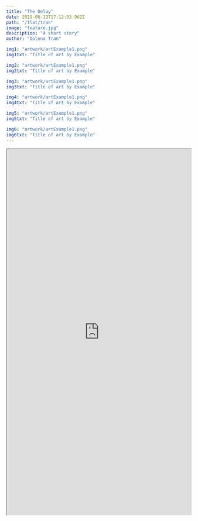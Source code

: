 ```yaml
---
title: "The Delay"
date: 2019-06-13T17:12:33.962Z
path: "/flat/tran"
image: "feature.jpg"
description: "A short story"
author: "Dalena Tran"

img1: "artwork/artExample1.png"
img1txt: "Title of art by Example"

img2: "artwork/artExample1.png"
img2txt: "Title of art by Example"

img3: "artwork/artExample1.png"
img3txt: "Title of art by Example"

img4: "artwork/artExample1.png"
img4txt: "Title of art by Example"

img5: "artwork/artExample1.png"
img5txt: "Title of art by Example"

img6: "artwork/artExample1.png"
img6txt: "Title of art by Example"
---
```



<iframe src="https://dalena.github.io/Delay/" width=100% height="1000vh">